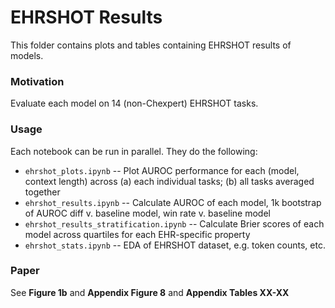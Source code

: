# EHRSHOT Results

This folder contains plots and tables containing EHRSHOT results of models.

### Motivation
Evaluate each model on 14 (non-Chexpert) EHRSHOT tasks.

### Usage
Each notebook can be run in parallel. They do the following:
* `ehrshot_plots.ipynb` -- Plot AUROC performance for each (model, context length) across (a) each individual tasks; (b) all tasks averaged together
* `ehrshot_results.ipynb` -- Calculate AUROC of each model, 1k bootstrap of AUROC diff v. baseline model, win rate v. baseline model
* `ehrshot_results_stratification.ipynb` -- Calculate Brier scores of each model across quartiles for each EHR-specific property
* `ehrshot_stats.ipynb` -- EDA of EHRSHOT dataset, e.g. token counts, etc.

### Paper
See **Figure 1b** and **Appendix Figure 8** and **Appendix Tables XX-XX**
